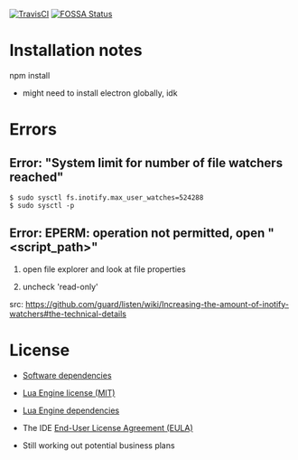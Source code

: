 [![TravisCI](https://travis-ci.org/xharris/blankejs.svg?branch=master)](https://travis-ci.org/github/xharris/blankejs)
[![FOSSA Status](https://app.fossa.com/api/projects/git%2Bgithub.com%2Fxharris%2Fblankejs.svg?type=shield)](https://app.fossa.com/projects/git%2Bgithub.com%2Fxharris%2Fblankejs?ref=badge_shield)

# Installation notes

npm install
- might need to install electron globally, idk

# Errors

## Error: "System limit for number of file watchers reached"

```
$ sudo sysctl fs.inotify.max_user_watches=524288
$ sudo sysctl -p
```

## Error: EPERM: operation not permitted, open "<script_path>"

1. open file explorer and look at file properties

2. uncheck 'read-only'

src: https://github.com/guard/listen/wiki/Increasing-the-amount-of-inotify-watchers#the-technical-details

# License

- [Software dependencies](https://github.com/xharris/blankejs/blob/master/package.json)

- [Lua Engine license (MIT)](https://github.com/xharris/blankejs/blob/master/love2d/lua/blanke/LICENSE.md)

- [Lua Engine dependencies](https://github.com/xharris/blankejs/blob/master/love2d/lua/blanke/CREDITS.md)

- The IDE [End-User License Agreement (EULA)](https://github.com/xharris/blankejs/blob/master/EULA.txt)

- Still working out potential business plans
